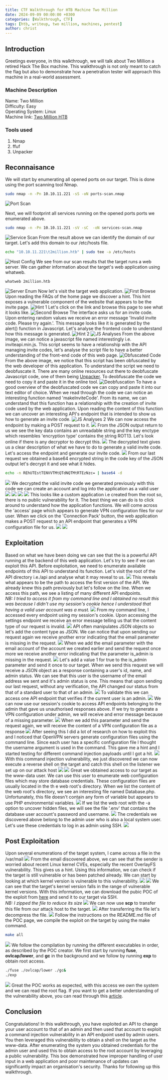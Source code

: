```yaml
---
title: CTF Walkthrough for HTB Machine Two Million
date: 2024-09-09 00:00:00 +0300
categories: [Walkthrough, CTF]
tags: [htb, writeup, two million, machines, pentest]   
author: christ
---
```


## Introduction
Greetings everyone, in this walkthrough, we will talk about Two Million a retired Hack The Box machine. This walkthrough is not only meant to catch the flag but also to demonstrate how a penetration tester will approach this machine in a real-world assessment.
### Machine Description
Name: Two Million<br>
Difficulty: Easy<br>
Operating System: Linux<br>
Machine link: [Two Million HTB](https://app.hackthebox.com/machines/TwoMillion)<br>
### Tools used
1) Nmap<br>
2) ffuf
3) Unpacker


## Reconnaisance
We will start by enumerating all opened ports on our target. This is done using the port scanning tool Nmap.
```bash
sudo nmap -n -Pn 10.10.11.221 -sS -oN ports-scan.nmap
```
![Port Scan](/assets/img/posts/walthrough/hackthebox/2024-09-09-two-million-htb/ports-scan.png)

Next, we will footprint all services running on the opened ports ports we enumerated above.
```bash
sudo nmap -n -Pn 10.10.11.221 -sV -sC  -oN services-scan.nmap
```
![Service Scan](/assets/img/posts/walthrough/hackthebox/2024-09-09-two-million-htb/services-scan.png)
From the result above we can identify the domain of our target. Let's add this domain to our /etc/hosts file.
```bash
echo "10.10.11.221\t2million.htb" | sudo tee -a /etc/hosts
```
![Host Config](/assets/img/posts/walthrough/hackthebox/2024-09-09-two-million-htb/hosts-config.png)
We see from our scan results that the target runs a web server. We can gather information about the target's web application using whatweb.
```bash
whatweb 2million.htb
```
![Server Enum](/assets/img/posts/walthrough/hackthebox/2024-09-09-two-million-htb/whatweb.png)
Now let's visit the target web application.
![First Browse](/assets/img/posts/walthrough/hackthebox/2024-09-09-two-million-htb/1-browse.png)
Upon reading the FAQs of the home page we discover a hint. This hint exposes a vulnerable component of the website that appears to be the invite page.
![Hint 1](/assets/img/posts/walthrough/hackthebox/2024-09-09-two-million-htb/hint-1.png)
Let's click on the link and browse this page to see what it looks like.
![Second Browse](/assets/img/posts/walthrough/hackthebox/2024-09-09-two-million-htb/2-browse.png)
The interface asks us for an invite code. Upon entering random values we receive an error message 'Invalid invite code. Please try again.'. This message looks like it is generated by the alert() function in Javascript. Let's analyse the frontend code to understand how this message is generated.
![Hint 2](/assets/img/posts/walthrough/hackthebox/2024-09-09-two-million-htb/hint-2.png)
![JS Analyses](/assets/img/posts/walthrough/hackthebox/2024-09-09-two-million-htb/js-analyse-1.png)
From the above image, we can notice a javascript file named interestingly i.e. inviteapi.min.js. This script seems to have a relationship with the API managing invite codes, let's analyse the script file to have a better understanding of the front-end code of this web page. 
![Obfuscated Code](/assets/img/posts/walthrough/hackthebox/2024-09-09-two-million-htb/obfuscated-js.png)
From the above image, we notice that this script has been obfuscated by the web developer of this application. To understand the script we need to deobfuscate it. There are many online resources out there to deobfuscate Javascript code, one of them being [Unpacker](https://matthewfl.com/unPacker.html). To deobfuscate the code we need to copy it and paste it in the online tool. 
![Deobfuscation](/assets/img/posts/walthrough/hackthebox/2024-09-09-two-million-htb/js-deobfuscation.png)
To have a good overview of the deobfuscated code we can copy and paste it into our text editor of choice. When we read through the code we can notice an interesting function named 'makeInviteCode'. From its name, we can understand that this function has a relationship with the creation of invite code used by the web application. Upon reading the content of this function we can uncover an interesting API's endpoint that is intended to show us how to generate an invite code.
![JS Analyses 2](/assets/img/posts/walthrough/hackthebox/2024-09-09-two-million-htb/js-interesting-func.png)
We can now access the endpoint by making a POST request to it.
![](/assets/img/posts/walthrough/hackthebox/2024-09-09-two-million-htb/api-endpoint-access-0.png)
From the JSON output return to us we see the key data contains an unreadable string and the key enctype which resembles 'encryption type' contains the string ROT13. Let's look online if there is any decryptor to decrypt this. 
![](/assets/img/posts/walthrough/hackthebox/2024-09-09-two-million-htb/rot13-decryptor.png)
The decrypted text gives us a clear description of what we have to do to generate a valid invite code. Let's access the endpoint and generate our invite code.
![](/assets/img/posts/walthrough/hackthebox/2024-09-09-two-million-htb/invite-code-generated.png)
From our last request we obtained a base64 encrypted string in the code key of the JSON output let's decrypt it and see what it hides.
```bash
echo -n REhUTEstTENVVTMtQTdNQTMtRTEzNzc= | base64 -d 
```
![](/assets/img/posts/walthrough/hackthebox/2024-09-09-two-million-htb/invite-code-decoded.png)
We decrypted the valid invite code we generated previously with this code we can create an account and log into the application as a valid user
![](/assets/img/posts/walthrough/hackthebox/2024-09-09-two-million-htb/creation-1.png)
![](/assets/img/posts/walthrough/hackthebox/2024-09-09-two-million-htb/creation-2.png)
![](/assets/img/posts/walthrough/hackthebox/2024-09-09-two-million-htb/creation-3.png)
![](/assets/img/posts/walthrough/hackthebox/2024-09-09-two-million-htb/creation-4.png)
This looks like a custom application i.e created from the root so, there is no public vulnerability for it. The best thing we can do is to click around to understand how the application functions. We will come across the 'access' page which appears to generate VPN configuration files for our user. When we click on the 'Connection Pack' button, the web application makes a POST request to an API endpoint that generates a VPN configuration file for us. 
![](/assets/img/posts/walthrough/hackthebox/2024-09-09-two-million-htb/access-page.png)
![](/assets/img/posts/walthrough/hackthebox/2024-09-09-two-million-htb/user-key-gen.png)

## Exploitation
Based on what we have been doing we can see that the is a powerful API running at the backend of this web application. Let's try to see if we can exploit this API. Before exploitation, we need to enumerate available endpoints of this API to understand its function. Let's visit the root of the API directory i.e./api and analyse what it may reveal to us.
![](/assets/img/posts/walthrough/hackthebox/2024-09-09-two-million-htb/api-enum-1.png)
This reveals what appears to be the path to access the first version of the API. We already knew this path previously but let's follow on the line. When we access this path, we see a listing of many different API endpoints.<br> *NB: I tried to access it from my command line and I obtained no result this was because I didn't use my session's cookie hence I understood that having a valid user account was a must.* 
![](/assets/img/posts/walthrough/hackthebox/2024-09-09-two-million-htb/api-enum-2.png)
From my command line, I accessed every endpoint using my session's cookie. Upon accessing the settings endpoint we receive an error message telling us that the content type of our request is invalid.
![](/assets/img/posts/walthrough/hackthebox/2024-09-09-two-million-htb/api-enum-3.png)
API often manipulates JSON objects so let's add the content type as JSON. We can notice that upon sending our request again we receive another error indicating that the email parameter is missing in the request.
![](/assets/img/posts/walthrough/hackthebox/2024-09-09-two-million-htb/api-enum-4.png)
When we add the email parameter with the email account of the account we created earlier and send the request once more we receive another error indicating that the parameter is_admin is missing in the request.
![](/assets/img/posts/walthrough/hackthebox/2024-09-09-two-million-htb/api-enum-5.png)
Let's add a value 1 for true to the is_admin parameter and send it once to our target. When we send this request we will receive a JSON object as a response containing a user's id, name, and admin status. We can see that this user is the username of the email address we sent and it's admin status is one. This means that upon sending our last request, without any verification, the API changed our status from that of a standard user to that of an admin.
![](/assets/img/posts/walthrough/hackthebox/2024-09-09-two-million-htb/api-enum-6.png)
To validate this we can access one API endpoint that verifies if the current user is an admin.
![](/assets/img/posts/walthrough/hackthebox/2024-09-09-two-million-htb/api-enum-7.png)
We can now use our session's cookie to access API endpoints belonging to the admin that gave us unauthorised responses above. If we try to generate a VPN configuration under admin, we will receive and error message because of a missing parameter.
![](/assets/img/posts/walthrough/hackthebox/2024-09-09-two-million-htb/exploit-1.png)
When we add this parameter and send the request again, we will receive the content of a VPN configuration file as a response
![](/assets/img/posts/walthrough/hackthebox/2024-09-09-two-million-htb/exploit-2.png)
After seeing this I did a lot of research on how to exploit this and I noticed that OpenVPN servers generate configuration files using the command line. Since each user has a specific configuration file I thought the username argument is used in the command. This gave me a hint and I started testing for different command injection payloads until I got a hit.
![](/assets/img/posts/walthrough/hackthebox/2024-09-09-two-million-htb/exploit-3.png)
With this command injection vulnerability, we just discovered we can now execute a reverse shell on the target and catch this shell on the listener we set up on our attack host
![](/assets/img/posts/walthrough/hackthebox/2024-09-09-two-million-htb/payload-sent.png)
![](/assets/img/posts/walthrough/hackthebox/2024-09-09-two-million-htb/shell-catched.png)
Great we obtained access to our target as the www-data user. We can use this user to enumerate web configuration files which may store database credentials. These configuration files are usually located in the th e web root's directory. When we list the content of the web root's directory, we see an interesting file named Database.php. Unfortunately, this file doesn't contain any form of variable but appears to use PHP environmental variables. 
![](/assets/img/posts/walthrough/hackthebox/2024-09-09-two-million-htb/fs-enum-1.png)
If we list the web root with the -a option to uncover hidden files, we will see the file '.env' that contains the database user account's password and username.
![](/assets/img/posts/walthrough/hackthebox/2024-09-09-two-million-htb/fs-enum-2.png)
The credentials we discovered above belong to the admin user who is also a local system user. Let's use these credentials to log in as admin using SSH.
![](/assets/img/posts/walthrough/hackthebox/2024-09-09-two-million-htb/user-auth.png)

## Post Exploitation
Upon several enumerations of the target system, I came across a file in the /var/mail
![](/assets/img/posts/walthrough/hackthebox/2024-09-09-two-million-htb/fs-enum-3.png)
From the email discovered above, we can see that the sender is worried about recent Linux kernel CVEs, especially the recent OverlayFS vulnerability. This gives us a hint. Using this information, we can check if the target is still vulnerable or has been patched already. We can start by looking at which kernel version is vulnerable to this vulnerability.
![](/assets/img/posts/walthrough/hackthebox/2024-09-09-two-million-htb/exploit-research.png)
![](/assets/img/posts/walthrough/hackthebox/2024-09-09-two-million-htb/kernel-version.png)
We can see that the target's kernel version falls in the range of vulnerable kernel versions. With this information, we can download the pubic POC of the exploit from [here](https://github.com/sxlmnwb/CVE-2023-0386) and send it to our target via SSH.<br>*NB: I zipped the file to reduce its size*
![](/assets/img/posts/walthrough/hackthebox/2024-09-09-two-million-htb/exploit-download.png)
We can now use **scp** to transfer this file from our attack host to the target.
![](/assets/img/posts/walthrough/hackthebox/2024-09-09-two-million-htb/exploit-transfer.png)
After transferring the file let's decompress the file.
![](/assets/img/posts/walthrough/hackthebox/2024-09-09-two-million-htb/unzipping.png)
Follow the instructions on the README.md file of the POC page, we compile the exploit on the target by using the make command.
```bash
make all
```
![](/assets/img/posts/walthrough/hackthebox/2024-09-09-two-million-htb/compiling-poc.png)
We follow the compilation by running the different executables in order, as described by the POC creator. We first start by running **fuse**, **ovlcap/lower**, and **gc** in the background and we follow by running **exp** to obtain root access.<br>
```bash
./fuse ./ovlcap/lower ./gc&
./exp
```
![](/assets/img/posts/walthrough/hackthebox/2024-09-09-two-million-htb/root-access.png)
Great the POC works as expected, with this access we own the system and we can read the root flag. If you want to get a better understanding of the vulnerability above, you can read through this [article](https://securitylabs.datadoghq.com/articles/overlayfs-cve-2023-0386/).

## Conclusion
Congratulations! In this walkthrough, you have exploited an API to change your user account to that of an admin and then used that account to exploit a command injection vulnerability in an API endpoint used by admin users. You then leveraged this vulnerability to obtain a shell on the target as the www-data. After enumerating the system you obtained credentials for the admin user and used this to obtain access to the root account by leveraging a public vulnerability. This box demonstrated how improper handling of user input in a web application and poor maintenance of updates can significantly impact an organisation's security. Thanks for following up this walkthrough.
